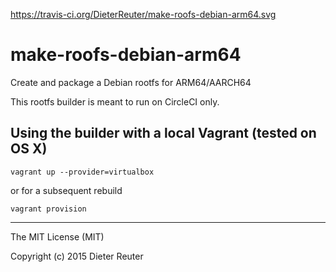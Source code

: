 https://travis-ci.org/DieterReuter/make-roofs-debian-arm64.svg

# make-roofs-debian-arm64
Create and package a Debian rootfs for ARM64/AARCH64

This rootfs builder is meant to run on CircleCI only.


## Using the builder with a local Vagrant (tested on OS X)
```
vagrant up --provider=virtualbox
```
or for a subsequent rebuild
```
vagrant provision
```


---
The MIT License (MIT)

Copyright (c) 2015 Dieter Reuter